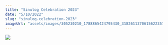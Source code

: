```yaml
---
title: "Sinulog Celebration 2023"
date: "5/10/2022"
slug: "sinulog-celebration-2023"
imageUrl: "assets/images/305230210_1788865424795430_3182611370615622357_n.jpg"
---
```


[![](https://i0.wp.com/santonino-nz.org/wp-content/uploads/2022/10/305230210_1788865424795430_3182611370615622357_n.jpg?resize=722%2C1024&ssl=1)](https://i0.wp.com/santonino-nz.org/wp-content/uploads/2022/10/305230210_1788865424795430_3182611370615622357_n.jpg?ssl=1)